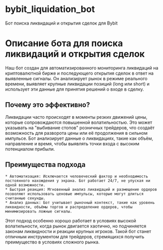 # bybit_liquidation_bot
Бот поиска ликвидаций и открытия сделок для Bybit


# Описание бота для поиска ликвидаций и открытия сделок

Наш бот создан для автоматизированного мониторинга ликвидаций на криптовалютной бирже и последующего открытия сделок в ответ на выявленные сигналы. Он анализирует рынок в режиме реального времени, выявляет крупные ликвидации позиций (long или short) и использует эти данные для принятия решений о входе в сделку.

## Почему это эффективно?
Ликвидации часто происходят в моменты резких движений цены, которые сопровождаются повышенной волатильностью. Это может указывать на "выбивание стопов" розничных трейдеров, что создаёт возможность для разворота цены или её продолжения в сильном импульсе. Бот анализирует данные о ликвидациях, такие как объём, направление и время, чтобы выявлять точки входа с высоким потенциалом прибыли.

## Преимущества подхода

    * Автоматизация: Исключается человеческий фактор и необходимость постоянного нахождения у экрана. Бот работает 24/7, не упуская ни одной возможности.
    * Быстрая реакция: Мгновенный анализ ликвидаций и размещение ордеров позволяют использовать ценовые импульсы, которые могут длиться считанные секунды.
    * Анализ данных: Бот учитывает рыночный контекст, такие как уровень ликвидности, объёмы торгов и распределение ордеров, чтобы минимизировать ложные сигналы.

Этот подход особенно хорошо работает в условиях высокой волатильности, когда рынок двигается хаотично, но подчиняется законам ликвидности и реакции крупных игроков. Такой бот станет отличным инструментом для трейдеров, стремящихся получить преимущество в условиях сложного рынка.
